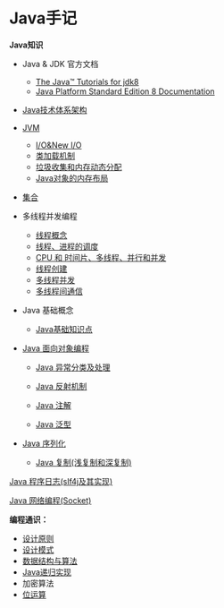 # Java手记

**Java知识**

- Java & JDK 官方文档

  - [The Java™ Tutorials for jdk8](https://docs.oracle.com/javase/tutorial/essential/TOC.html)
  - [Java Platform Standard Edition 8 Documentation](https://docs.oracle.com/javase/8/docs/)

- [Java技术体系架构](01java_structure.md)

- [JVM](jvm.md)

  - [I/O&New I/O](jvm_io_nio.md)
  - [类加载机制](jvm_class_load.md)
  - [垃圾收集和内存动态分配](jvm_gc.mds)
  - [Java对象的内存布局](jvm_object.md)

- [集合](java_collection.md)

- 多线程并发编程

  - [线程概念](thread_concept.md)
  - [线程、进程的调度](thread_progress_schedule.md)
  - [CPU 和 时间片、多线程、并行和并发](thread_cpu.md)
  - [线程创建](thread_create.md)
  - [多线程并发](thread_safe.md)
  - [多线程间通信](thread_communication.md)

- Java 基础概念

  - [Java基础知识点](java_base.md)
  
- [Java 面向对象编程](java_oo.md)
  - [Java 异常分类及处理](java_exception.md)
  
  - [Java 反射机制](java_reflection.md)
  - [Java 注解](java_annotation.md)
  - [Java 泛型](java_generics.md)
- [Java 序列化](java_serializable.md)
  - [Java 复制(浅复制和深复制)](java_clone.md)
  

[Java 程序日志(slf4j及其实现)](java_log.md)

[Java 网络编程(Socket)](java_network.md)

**编程通识：**

- [设计原则](design_rule.md)
- [设计模式](design_pattern.md)
- [数据结构与算法](data_structure.md)
- [Java递归实现](java_recursion.md)
- 加密算法
- [位运算](bit_operation.md)


